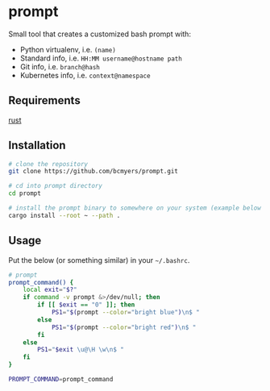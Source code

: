 # prompt

Small tool that creates a customized bash prompt with:

* Python virtualenv, i.e. `(name)`
* Standard info, i.e. `HH:MM username@hostname path`
* Git info, i.e. `branch@hash`
* Kubernetes info, i.e. `context@namespace`

## Requirements

[rust](https://www.rust-lang.org/tools/install)

## Installation

```bash
# clone the repository
git clone https://github.com/bcmyers/prompt.git

# cd into prompt directory
cd prompt

# install the prompt binary to somewhere on your system (example below installs to ~/bin)
cargo install --root ~ --path .
```

## Usage

Put the below (or something similar) in your `~/.bashrc`.

```bash
# prompt
prompt_command() {
	local exit="$?"
	if command -v prompt &>/dev/null; then
		if [[ $exit == "0" ]]; then
			PS1="$(prompt --color="bright blue")\n$ "
		else
			PS1="$(prompt --color="bright red")\n$ "
		fi
	else
		PS1="$exit \u@\H \w\n$ "
	fi
}

PROMPT_COMMAND=prompt_command
```
